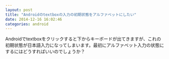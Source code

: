 ```yaml
---
layout: post
title: "Androidのtextboxの入力の初期状態をアルファベットにしたい"
date: 2014-12-16 16:02:46
categories: android
---
```

<p>Androidでtextboxをクリックすると下からキーボードが出てきますが、これの初期状態が日本語入力になってしまいます。最初にアルファベット入力の状態にするにはどうすればいいのでしょうか？</p>

